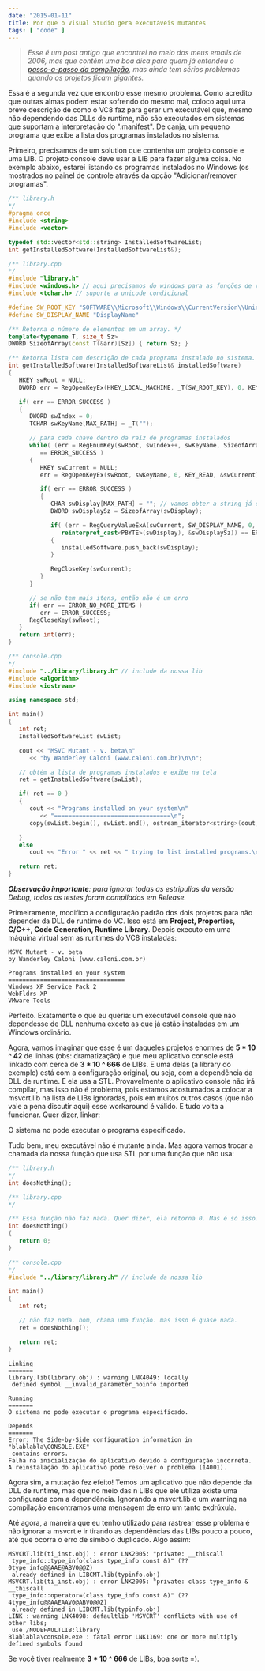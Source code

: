 ```yaml
---
date: "2015-01-11"
title: Por que o Visual Studio gera executáveis mutantes
tags: [ "code" ]
---
```

> _Esse é um post antigo que encontrei no meio dos meus emails de 2006, mas que contém uma boa dica para quem já entendeu o [passo-a-passo da compilação](../entendendo-a-compilacao), mas ainda tem sérios problemas quando os projetos ficam gigantes._

Essa é a segunda vez que encontro esse mesmo problema. Como acredito que outras almas podem estar sofrendo do mesmo mal, coloco aqui uma breve descrição de como o VC8 faz para gerar um executável que, mesmo não dependendo das DLLs de runtime, não são executados em sistemas que suportam a interpretação do ".manifest". De canja, um pequeno programa que exibe a lista dos programas instalados no sistema.

Primeiro, precisamos de um solution que contenha um projeto console e uma LIB. O projeto console deve usar a LIB para fazer alguma coisa. No exemplo abaixo, estarei listando os programas instalados no Windows (os mostrados no painel de controle através da opção "Adicionar/remover programas".

```cpp
/** library.h
*/
#pragma once
#include <string>
#include <vector>

typedef std::vector<std::string> InstalledSoftwareList;
int getInstalledSoftware(InstalledSoftwareList&);

/** library.cpp
*/
#include "library.h"
#include <windows.h> // aqui precisamos do windows para as funções de registro
#include <tchar.h> // suporte a unicode condicional

#define SW_ROOT_KEY "SOFTWARE\\Microsoft\\Windows\\CurrentVersion\\Uninstall"
#define SW_DISPLAY_NAME "DisplayName"

/** Retorna o número de elementos em um array. */
template<typename T, size_t Sz>
DWORD SizeofArray(const T(&arr)[Sz]) { return Sz; }

/** Retorna lista com descrição de cada programa instalado no sistema. */
int getInstalledSoftware(InstalledSoftwareList& installedSoftware)
{
   HKEY swRoot = NULL;
   DWORD err = RegOpenKeyEx(HKEY_LOCAL_MACHINE, _T(SW_ROOT_KEY), 0, KEY_READ, &swRoot);

   if( err == ERROR_SUCCESS )
   {
      DWORD swIndex = 0;
      TCHAR swKeyName[MAX_PATH] = _T("");

      // para cada chave dentro da raiz de programas instalados
      while( (err = RegEnumKey(swRoot, swIndex++, swKeyName, SizeofArray(swKeyName))) 
         == ERROR_SUCCESS )
      {
         HKEY swCurrent = NULL;
         err = RegOpenKeyEx(swRoot, swKeyName, 0, KEY_READ, &swCurrent);

         if( err == ERROR_SUCCESS )
         {
            CHAR swDisplay[MAX_PATH] = ""; // vamos obter a string já em mb
            DWORD swDisplaySz = SizeofArray(swDisplay);

            if( (err = RegQueryValueExA(swCurrent, SW_DISPLAY_NAME, 0, NULL, 
               reinterpret_cast<PBYTE>(swDisplay), &swDisplaySz)) == ERROR_SUCCESS )
            {
               installedSoftware.push_back(swDisplay);
            }

            RegCloseKey(swCurrent);
         }
      }

      // se não tem mais itens, então não é um erro
      if( err == ERROR_NO_MORE_ITEMS )
         err = ERROR_SUCCESS;
      RegCloseKey(swRoot);
   }
   return int(err);
}

/** console.cpp
*/
#include "../library/library.h" // include da nossa lib
#include <algorithm>
#include <iostream>

using namespace std;

int main()
{
   int ret;
   InstalledSoftwareList swList;

   cout << "MSVC Mutant - v. beta\n"
      << "by Wanderley Caloni (www.caloni.com.br)\n\n";

   // obtém a lista de programas instalados e exibe na tela
   ret = getInstalledSoftware(swList);

   if( ret == 0 )
   {
      cout << "Programs installed on your system\n"
         << "=================================\n";
      copy(swList.begin(), swList.end(), ostream_iterator<string>(cout, "\n"));

   }
   else
      cout << "Error " << ret << " trying to list installed programs.\n";

   return ret;
}
```

___Observação importante__: para ignorar todas as estripulias da versão Debug, todos os testes foram compilados em Release._

Primeiramente, modifico a configuração padrão dos dois projetos para não depender da DLL de runtime do VC. Isso está em __Project, Properties, C/C++, Code Generation, Runtime Library__. Depois executo em uma máquina virtual sem as runtimes do VC8 instaladas:

    MSVC Mutant - v. beta
    by Wanderley Caloni (www.caloni.com.br)
    
    Programs installed on your system
    =================================
    Windows XP Service Pack 2
    WebFldrs XP
    VMware Tools

Perfeito. Exatamente o que eu queria: um executável console que não dependesse de DLL nenhuma exceto as que já estão instaladas em um Windows ordinário.

Agora, vamos imaginar que esse é um daqueles projetos enormes de __5 * 10 ^ 42__ de linhas (obs: dramatização) e que meu aplicativo console está linkado com cerca de __3 * 10 ^ 666__ de LIBs. E uma delas (a library do exemplo) está com a configuração original, ou seja, com a dependência da DLL de runtime. E ela usa a STL. Provavelmente o aplicativo console não irá compilar, mas isso não é problema, pois estamos acostumados a colocar a msvcrt.lib na lista de LIBs ignoradas, pois em muitos outros casos (que não vale a pena discutir aqui) esse workaround é válido. E tudo volta a funcionar. Quer dizer, linkar:

O sistema no pode executar o programa especificado.

Tudo bem, meu executável não é mutante ainda. Mas agora vamos trocar a chamada da nossa função que usa STL por uma função que não usa:

```cpp
/** library.h
*/
int doesNothing();

/** library.cpp
*/

/** Essa função não faz nada. Quer dizer, ela retorna 0. Mas é só isso. */
int doesNothing()
{
   return 0;
}

/** console.cpp
*/
#include "../library/library.h" // include da nossa lib

int main()
{
   int ret;

   // não faz nada. bom, chama uma função. mas isso é quase nada.
   ret = doesNothing();

   return ret;
}
```

    Linking
    =======
    library.lib(library.obj) : warning LNK4049: locally 
     defined symbol __invalid_parameter_noinfo imported
    
    Running
    =======
    O sistema no pode executar o programa especificado.
    
    Depends
    =======
    Error: The Side-by-Side configuration information in "blablabla\CONSOLE.EXE" 
     contains errors.
    Falha na inicialização do aplicativo devido a configuração incorreta.
    A reinstalação do aplicativo pode resolver o problema (14001).

Agora sim, a mutação fez efeito! Temos um aplicativo que não depende da DLL de runtime, mas que no meio das n LIBs que ele utiliza existe uma configurada com a dependência. Ignorando a msvcrt.lib e um warning na compilação encontramos uma mensagem de erro um tanto exdrúxula.

Até agora, a maneira que eu tenho utilizado para rastrear esse problema é não ignorar a msvcrt e ir tirando as dependências das LIBs pouco a pouco, até que ocorra o erro de símbolo duplicado. Algo assim:

    MSVCRT.lib(ti_inst.obj) : error LNK2005: "private: __thiscall 
     type_info::type_info(class type_info const &)" (??0type_info@@AAE@ABV0@@Z) 
     already defined in LIBCMT.lib(typinfo.obj)
    MSVCRT.lib(ti_inst.obj) : error LNK2005: "private: class type_info & __thiscall 
     type_info::operator=(class type_info const &)" (??4type_info@@AAEAAV0@ABV0@@Z) 
     already defined in LIBCMT.lib(typinfo.obj)
    LINK : warning LNK4098: defaultlib 'MSVCRT' conflicts with use of other libs; 
     use /NODEFAULTLIB:library
    Blablabla\console.exe : fatal error LNK1169: one or more multiply defined symbols found

Se você tiver realmente __3 * 10 ^ 666__ de LIBs, boa sorte =).
